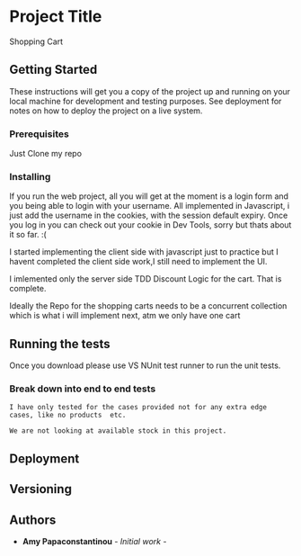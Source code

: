 # Project Title

Shopping Cart

## Getting Started

These instructions will get you a copy of the project up and running on your local machine for development and testing purposes. See deployment for notes on how to deploy the project on a live system.

### Prerequisites

Just Clone my repo 

### Installing

If you run the web project, all you will get at the moment is a login form and you being able to login with your username. 
All implemented in Javascript, i just add the username in the cookies, with the session default expiry.
Once you log in you can check out your cookie in Dev Tools, sorry but thats about it so far. :(

I started implementing the client side with javascript just to practice but I havent completed the client side work,I still need to implement the UI.

I imlemented only the server side TDD Discount Logic for the cart. That is complete.

Ideally the Repo for the shopping carts needs to be a concurrent collection which is what i will implement next, 
atm we only have one cart

## Running the tests

Once you download please use VS NUnit test runner to run the unit tests. 

### Break down into end to end tests

```
I have only tested for the cases provided not for any extra edge cases, like no products  etc.
```
```
We are not looking at available stock in this project.
```

## Deployment

## Versioning


## Authors

* **Amy Papaconstantinou** - *Initial work* - 


